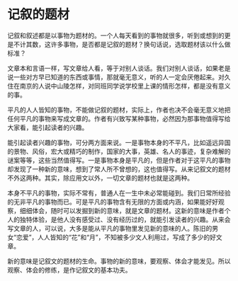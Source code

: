 # 记叙的题材

记叙和叙述都是以事物为题材的。一个人每天看到的事物就很多，听到或想到的更是不计其数，这许多事物，是否都是记叙的题材？换句话说，选取题材该以什么做标准？

文章本和言语一样，写文章给人看，等于对别人谈话。我们对别人谈话，如果老是说一些对方早已知道的东西或事情，那就毫无意义，听的人一定会厌倦起来。对久住在南京的人说中山陵怎样，对同班同学说学校里上课的情形怎样，都是没有意义的事。

平凡的人人皆知的事物，不能做记叙的题材，实际上，作者也决不会毫无意义地把任何平凡的事物来写成文章的。作者有兴致写某种事物，必然因为那事物值得写给大家看，能引起读者的兴趣。

能引起读者兴趣的事物，可分两方面来说。一是事物本身的不平凡，比如遥远异国的景物、风俗，宏大或精巧的制作，国家的大事，英雄、名人的事迹，复杂难解的谜案等等，这些当然值得写。一是事物本身是平凡的，但是作者对于这平凡的事物却发现了一种新的意味，想到了常人所不曾想的，这也值得写。从来记叙文的题材不外这两种。其实，除应用文以外，一切文章的题材也就是这两种。

本身不平凡的事物，实际不常有，普通人在一生中未必常能碰到。我们日常所经验的无非平凡的事物而已。可是平凡的事物含有无限的方面或内涵，如果能好好观察，细细体会，随时可以发掘到新的意味，就是文章的题材。这新的意味是作者个人的独特体验，是他人没有感受过、没有经历过的，就能引发读者的兴趣。从来会写文章的人，可以说，大多是能从平凡的事物里发见新的意味的人。陈旧的男女“恋爱”，人人皆知的“花”和“月”，不知被多少文人利用过，写成了多少的好文章。

新的意味是记叙文的题材的生命。事物的新的意味，要观察、体会才能发见。所以观察、体会的修练，是作记叙文的基本功夫。